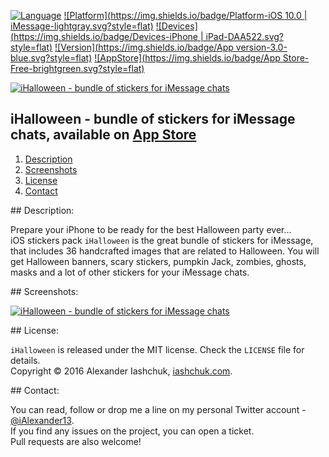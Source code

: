 [![Language](https://img.shields.io/badge/Swift-3.0-orange.svg?style=flat)](https://ialexander.me/2e3ZYpi)
[![Platform](https://img.shields.io/badge/Platform-iOS 10.0 | iMessage-lightgray.svg?style=flat)](https://ialexander.me/2e3ZYpi)
[![Devices](https://img.shields.io/badge/Devices-iPhone | iPad-DAA522.svg?style=flat)](https://ialexander.me/2e3ZYpi)
[![Version](https://img.shields.io/badge/App version-3.0-blue.svg?style=flat)](https://ialexander.me/2e3ZYpi)
[![AppStore](https://img.shields.io/badge/App Store-Free-brightgreen.svg?style=flat)](https://ialexander.me/2e3ZYpi)

[![iHalloween - bundle of stickers for iMessage chats](https://raw.githubusercontent.com/iAlexander/iHalloween/master/Header.jpg)](https://ialexander.me/2e3ZYpi)

## iHalloween - bundle of stickers for iMessage chats, available on <a href="https://ialexander.me/2e3ZYpi">App Store</a>
1. [Description](#description)
2. [Screenshots](#screenshots)
3. [License](#license)
4. [Contact](#contact)

##<a name="description"> Description: </a>

Prepare your iPhone to be ready for the best Halloween party ever...  
iOS stickers pack ```iHalloween``` is the great bundle of stickers for iMessage, that includes 36 handcrafted images that are related to Halloween. You will get Halloween banners, scary stickers, pumpkin Jack, zombies, ghosts, masks and a lot of other stickers for your iMessage chats.

##<a name="screenshots"> Screenshots: </a>

[![iHalloween - bundle of stickers for iMessage chats](https://raw.githubusercontent.com/iAlexander/iHalloween/master/Screenshots.jpg)](https://ialexander.me/2e3ZYpi)

##<a name="license"> License: </a>

```iHalloween``` is released under the MIT license. Check the ```LICENSE``` file for details.  
Copyright © 2016 Alexander Iashchuk, <a href="https://iashchuk.com">iashchuk.com</a>.

##<a name="contact"> Contact: </a>

You can read, follow or drop me a line on my personal Twitter account - [@iAlexander13](https://twitter.com/iAlexander13).  
If you find any issues on the project, you can open a ticket.  
Pull requests are also welcome!
